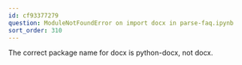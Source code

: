```yaml
---
id: cf93377279
question: ModuleNotFoundError on import docx in parse-faq.ipynb
sort_order: 310
---
```


The correct package name for docx is python-docx, not docx.

